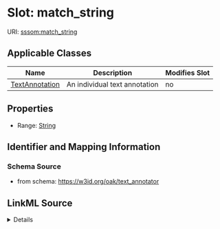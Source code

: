 

# Slot: match_string

URI: [sssom:match_string](http://w3id.org/sssom/match_string)



<!-- no inheritance hierarchy -->





## Applicable Classes

| Name | Description | Modifies Slot |
| --- | --- | --- |
| [TextAnnotation](TextAnnotation.md) | An individual text annotation |  no  |







## Properties

* Range: [String](String.md)





## Identifier and Mapping Information







### Schema Source


* from schema: https://w3id.org/oak/text_annotator




## LinkML Source

<details>
```yaml
name: match_string
from_schema: https://w3id.org/oak/text_annotator
rank: 1000
slot_uri: sssom:match_string
alias: match_string
owner: TextAnnotation
domain_of:
- TextAnnotation
range: string

```
</details>